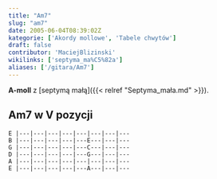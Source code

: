 ```yaml
---
title: "Am7"
slug: "am7"
date: 2005-06-04T08:39:02Z
kategorie: ['Akordy mollowe', 'Tabele chwytów']
draft: false
contributor: 'MaciejBlizinski'
wikilinks: ['septyma_ma%C5%82a']
aliases: ['/gitara/Am7']
---
```

**A-moll** z [septymą małą]({{< relref "Septyma_mała.md" >}}).

## Am7 w V pozycji


```
E |---|---|---|---|---|---|---|---
B |---|---|---|---|---E---|---|---
G |---|---|---|---|---C---|---|---
D |---|---|---|---|---G---|---|---
A |---|---|---|---|---|---|---|---
E |---|---|---|---|---A---|---|---
```



